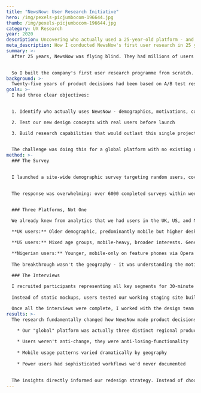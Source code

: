 ```yaml
---
title: "NewsNow: User Research Initiative"
hero: /img/pexels-picjumbocom-196644.jpg
thumb: /img/pexels-picjumbocom-196644.jpg
category: UX Research
year: 2020
description: Uncovering who actually used a 25-year-old platform - and what they really wanted
meta_description: How I conducted NewsNow's first user research in 25 years, surveying 6000+ users across three continents
summary: >-
  After 25 years, NewsNow was flying blind. They had millions of users but were making fundamental assumptions about who these people actually were. That's a problem when you're planning major product changes.

  
  So I built the company's first user research programme from scratch. The scale ended up being bigger than expected: 6000+ survey responses across the UK, US, and Nigeria, plus moderated interviews with users ranging from corporate executives to teenagers on 3G connections.
background: >-
  Twenty-five years of product decisions had been based on A/B test results, voluntary feedback, and educated guesses from the engineering team. But we were planning the largest redesign in the company's history, so it was time to really start to understand the people we served.
goals: >-
  I had three clear objectives:

  
  1. Identify who actually uses NewsNow - demographics, motivations, contexts

  2. Test our new design concepts with real users before launch  

  3. Build research capabilities that would outlast this single project

  
  The challenge was doing this for a global platform with no existing research infrastructure, no user database, and no established relationship with our community.
method: >-
  ### The Survey

  
  I launched a site-wide demographic survey targeting random users, covering everything from basic demographics to news reading habits and how NewsNow fit into their daily routines.

  
  The response was overwhelming: over 6000 completed surveys within weeks.

  
  ### Three Platforms, Not One

  We already knew from analytics that we had users in the UK, US, and Nigeria. What we didn't understand was how differently they used the site and why.

  **UK users:** Older demographic, predominantly mobile but higher desktop usage. Absolutely obsessed with football. They used NewsNow to scan dense lists of headlines covering everything from FA Cup finals to granular local team updates. Politics and business were supplementary to football.

  **US users:** Mixed age groups, mobile-heavy, broader interests. General news consumers interested in politics, business, entertainment, and American sports coverage.

  **Nigerian users:** Younger, mobile-only on feature phones via Opera Mini. Obsessed with British football, plus Nigerian politics (they found better coverage through our aggregation than local sites) and entertainment news.
  
  The breakthrough wasn't the geography - it was understanding the motivations and use cases. UK users wanted to obsessively analyse every football development through compact, dense layouts. Nigerian users needed lightweight experiences that worked on Opera Mini whilst following Premier League drama. US users wanted balanced news consumption across multiple topics.
  
  ### The Interviews

  I recruited participants representing all key segments for 30-minute recorded sessions. The conversations revealed how NewsNow actually fit into people's lives, from competitive intelligence to sports updates on limited data plans.
  
  Instead of static mockups, users tested our working staging site built in Vue.js with real data. This caught complexity that prototypes would have missed.

  Once all the interviews were complete, I worked with the design team to create a summary of our findings, as well as a highlights reel, containing the most interesting and useful clips of our interview recordings, grouped into categories, to offer colleagues and management a quick glimpse into the responses of our participants.
results: >-
  The research fundamentally changed how NewsNow made product decisions. Key discoveries:

    * Our "global" platform was actually three distinct regional products
  
    * Users weren't anti-change, they were anti-losing-functionality
  
    * Mobile usage patterns varied dramatically by geography
  
    * Power users had sophisticated workflows we'd never documented
  
  
  The insights directly informed our redesign strategy. Instead of choosing between modern and classic designs, we built both. We established ongoing research as core capability, moving from assumptions to evidence-based design.
---
```

